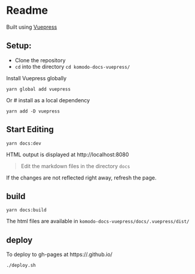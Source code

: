# Readme

Built using [Vuepress](https://vuepress.vuejs.org/)

## Setup:

* Clone the repository
* `cd` into the directory `cd komodo-docs-vuepress/`

Install Vuepress globally

```shell
yarn global add vuepress
```

Or # install as a local dependency

```shell
yarn add -D vuepress
```
## Start Editing

```shell
yarn docs:dev
```

HTML output is displayed at http://localhost:8080

>Edit the markdown files in the directory `docs`

If the changes are not reflected right away, refresh the page.

## build

```shell
yarn docs:build
```

The html files are available in `komodo-docs-vuepress/docs/.vuepress/dist/`

## deploy

To deploy to gh-pages at https://<USERNAME>.github.io/<REPO>

```shell
./deploy.sh
```
